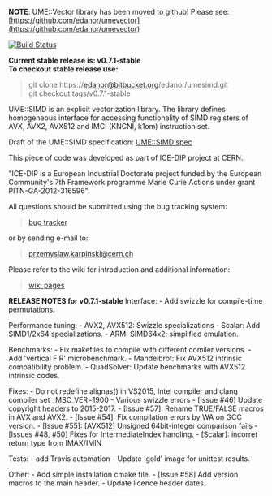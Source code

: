 
**NOTE**: UME::Vector library has been moved to github! Please see: [https://github.com/edanor/umevector](https://github.com/edanor/umevector)

[![Build Status](https://travis-ci.org/edanor/umesimd.svg?style=flat-square)](https://travis-ci.org/edanor/umesimd)

**Current stable release is: v0.7.1-stable**  
**To checkout stable release use:**  
 > git clone https://edanor@bitbucket.org/edanor/umesimd.git  
 > git checkout tags/v0.7.1-stable


UME::SIMD is an explicit vectorization library. The library defines homogeneous interface for accessing functionality of SIMD registers of AVX, AVX2, AVX512 and IMCI (KNCNI, k1om) instruction set. 

Draft of the UME::SIMD specification: [UME::SIMD spec](https://gainperformance.files.wordpress.com/2016/11/ume_simd-interface_v0_5.pdf)

This piece of code was developed as part of ICE-DIP project at CERN.

 "ICE-DIP is a European Industrial Doctorate project funded by the 
 European Community's 7th Framework programme Marie Curie Actions under grant
 PITN-GA-2012-316596".

 All questions should be submitted using the bug tracking system:


   >   [bug tracker](https://bitbucket.org/edanor/umesimd/issues)


or by sending e-mail to:


   >   przemyslaw.karpinski@cern.ch


Please refer to the wiki for introduction and additional information:


   >   [wiki pages](https://bitbucket.org/edanor/umesimd/wiki/Home)


**RELEASE NOTES for v0.7.1-stable**
Interface:
    - Add swizzle for compile-time permutations.


Performance tuning:
    - AVX2, AVX512: Swizzle specializations
    - Scalar: Add SIMD1/2x64 specializations.
    - ARM: SIMD64x2: simplified emulation.
 
Benchmarks:
    - Fix makefiles to compile with different comiler versions. 
    - Add 'vertical FIR' microbenchmark. 
    - Mandelbrot: Fix AVX512 intrinsic compatibility problem.
    - QuadSolver: Update benchmarks with AVX512 intrinsic codes.

Fixes:
    - Do not redefine alignas() in VS2015,  Intel compiler and clang compiler set _MSC_VER=1900
    - Various swizzle errors
    - [Issue #46] Update copyright headers to 2015-2017. 
    - [Issue #57]: Rename TRUE/FALSE macros in AVX and AVX2. 
    - [Issue #54]: Fix compilation errors by WA on GCC version. 
    - [Issue #55]: [AVX512] Unsigned 64bit-integer comparison fails 
    - [Issues #48, #50] Fixes for IntermediateIndex handling.
    - [Scalar]: incorret return type from IMAX/IMIN
    
Tests:
    - add Travis automation
    - Update 'gold' image for unittest results.


Other:
    - Add simple installation cmake file. 
    - [Issue #58] Add version macros to the main header.
    - Update licence header dates.

